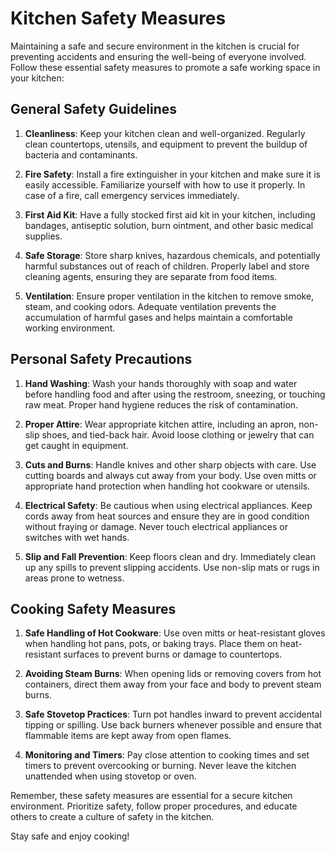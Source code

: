 # Kitchen Safety Measures

Maintaining a safe and secure environment in the kitchen is crucial for preventing accidents and ensuring the well-being of everyone involved. Follow these essential safety measures to promote a safe working space in your kitchen:

## General Safety Guidelines

1. **Cleanliness**: Keep your kitchen clean and well-organized. Regularly clean countertops, utensils, and equipment to prevent the buildup of bacteria and contaminants.

2. **Fire Safety**: Install a fire extinguisher in your kitchen and make sure it is easily accessible. Familiarize yourself with how to use it properly. In case of a fire, call emergency services immediately.

3. **First Aid Kit**: Have a fully stocked first aid kit in your kitchen, including bandages, antiseptic solution, burn ointment, and other basic medical supplies.

4. **Safe Storage**: Store sharp knives, hazardous chemicals, and potentially harmful substances out of reach of children. Properly label and store cleaning agents, ensuring they are separate from food items.

5. **Ventilation**: Ensure proper ventilation in the kitchen to remove smoke, steam, and cooking odors. Adequate ventilation prevents the accumulation of harmful gases and helps maintain a comfortable working environment.

## Personal Safety Precautions

1. **Hand Washing**: Wash your hands thoroughly with soap and water before handling food and after using the restroom, sneezing, or touching raw meat. Proper hand hygiene reduces the risk of contamination.

2. **Proper Attire**: Wear appropriate kitchen attire, including an apron, non-slip shoes, and tied-back hair. Avoid loose clothing or jewelry that can get caught in equipment.

3. **Cuts and Burns**: Handle knives and other sharp objects with care. Use cutting boards and always cut away from your body. Use oven mitts or appropriate hand protection when handling hot cookware or utensils.

4. **Electrical Safety**: Be cautious when using electrical appliances. Keep cords away from heat sources and ensure they are in good condition without fraying or damage. Never touch electrical appliances or switches with wet hands.

5. **Slip and Fall Prevention**: Keep floors clean and dry. Immediately clean up any spills to prevent slipping accidents. Use non-slip mats or rugs in areas prone to wetness.

## Cooking Safety Measures

1. **Safe Handling of Hot Cookware**: Use oven mitts or heat-resistant gloves when handling hot pans, pots, or baking trays. Place them on heat-resistant surfaces to prevent burns or damage to countertops.

2. **Avoiding Steam Burns**: When opening lids or removing covers from hot containers, direct them away from your face and body to prevent steam burns.

3. **Safe Stovetop Practices**: Turn pot handles inward to prevent accidental tipping or spilling. Use back burners whenever possible and ensure that flammable items are kept away from open flames.

4. **Monitoring and Timers**: Pay close attention to cooking times and set timers to prevent overcooking or burning. Never leave the kitchen unattended when using stovetop or oven.

Remember, these safety measures are essential for a secure kitchen environment. Prioritize safety, follow proper procedures, and educate others to create a culture of safety in the kitchen.

Stay safe and enjoy cooking!
